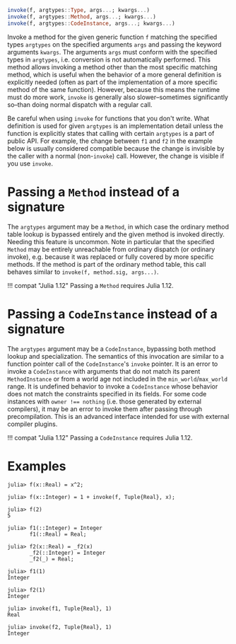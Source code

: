 ```julia
invoke(f, argtypes::Type, args...; kwargs...)
invoke(f, argtypes::Method, args...; kwargs...)
invoke(f, argtypes::CodeInstance, args...; kwargs...)
```

Invoke a method for the given generic function `f` matching the specified types `argtypes` on the specified arguments `args` and passing the keyword arguments `kwargs`. The arguments `args` must conform with the specified types in `argtypes`, i.e. conversion is not automatically performed. This method allows invoking a method other than the most specific matching method, which is useful when the behavior of a more general definition is explicitly needed (often as part of the implementation of a more specific method of the same function). However, because this means the runtime must do more work, `invoke` is generally also slower–sometimes significantly so–than doing normal dispatch with a regular call.

Be careful when using `invoke` for functions that you don't write. What definition is used for given `argtypes` is an implementation detail unless the function is explicitly states that calling with certain `argtypes` is a part of public API.  For example, the change between `f1` and `f2` in the example below is usually considered compatible because the change is invisible by the caller with a normal (non-`invoke`) call.  However, the change is visible if you use `invoke`.

# Passing a `Method` instead of a signature

The `argtypes` argument may be a `Method`, in which case the ordinary method table lookup is bypassed entirely and the given method is invoked directly. Needing this feature is uncommon. Note in particular that the specified `Method` may be entirely unreachable from ordinary dispatch (or ordinary invoke), e.g. because it was replaced or fully covered by more specific methods. If the method is part of the ordinary method table, this call behaves similar to `invoke(f, method.sig, args...)`.

!!! compat "Julia 1.12"
    Passing a `Method` requires Julia 1.12.


# Passing a `CodeInstance` instead of a signature

The `argtypes` argument may be a `CodeInstance`, bypassing both method lookup and specialization. The semantics of this invocation are similar to a function pointer call of the `CodeInstance`'s `invoke` pointer. It is an error to invoke a `CodeInstance` with arguments that do not match its parent `MethodInstance` or from a world age not included in the `min_world`/`max_world` range. It is undefined behavior to invoke a `CodeInstance` whose behavior does not match the constraints specified in its fields. For some code instances with `owner !== nothing` (i.e. those generated by external compilers), it may be an error to invoke them after passing through precompilation. This is an advanced interface intended for use with external compiler plugins.

!!! compat "Julia 1.12"
    Passing a `CodeInstance` requires Julia 1.12.


# Examples

```jldoctest
julia> f(x::Real) = x^2;

julia> f(x::Integer) = 1 + invoke(f, Tuple{Real}, x);

julia> f(2)
5

julia> f1(::Integer) = Integer
       f1(::Real) = Real;

julia> f2(x::Real) = _f2(x)
       _f2(::Integer) = Integer
       _f2(_) = Real;

julia> f1(1)
Integer

julia> f2(1)
Integer

julia> invoke(f1, Tuple{Real}, 1)
Real

julia> invoke(f2, Tuple{Real}, 1)
Integer
```

